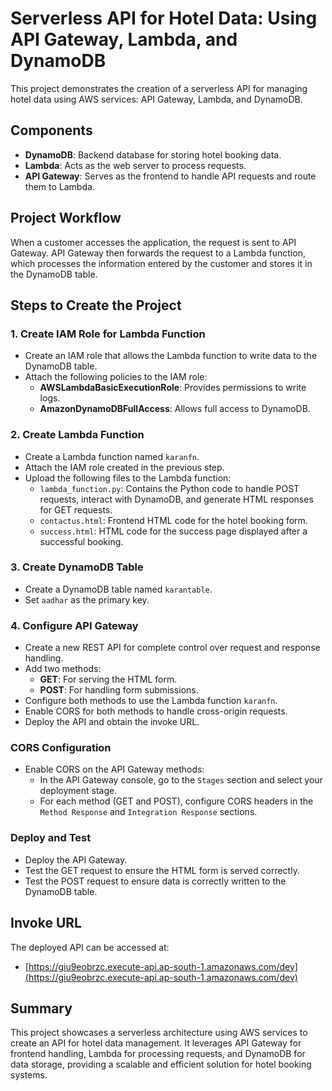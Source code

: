 
# Serverless API for Hotel Data: Using API Gateway, Lambda, and DynamoDB

This project demonstrates the creation of a serverless API for managing hotel data using AWS services: API Gateway, Lambda, and DynamoDB.

## Components
- **DynamoDB**: Backend database for storing hotel booking data.
- **Lambda**: Acts as the web server to process requests.
- **API Gateway**: Serves as the frontend to handle API requests and route them to Lambda.

## Project Workflow
When a customer accesses the application, the request is sent to API Gateway. API Gateway then forwards the request to a Lambda function, which processes the information entered by the customer and stores it in the DynamoDB table.

## Steps to Create the Project

### 1. Create IAM Role for Lambda Function
- Create an IAM role that allows the Lambda function to write data to the DynamoDB table.
- Attach the following policies to the IAM role:
  - **AWSLambdaBasicExecutionRole**: Provides permissions to write logs.
  - **AmazonDynamoDBFullAccess**: Allows full access to DynamoDB.

### 2. Create Lambda Function
- Create a Lambda function named `karanfn`.
- Attach the IAM role created in the previous step.
- Upload the following files to the Lambda function:
  - `lambda_function.py`: Contains the Python code to handle POST requests, interact with DynamoDB, and generate HTML responses for GET requests.
  - `contactus.html`: Frontend HTML code for the hotel booking form.
  - `success.html`: HTML code for the success page displayed after a successful booking.

### 3. Create DynamoDB Table
- Create a DynamoDB table named `karantable`.
- Set `aadhar` as the primary key.

### 4. Configure API Gateway
- Create a new REST API for complete control over request and response handling.
- Add two methods:
  - **GET**: For serving the HTML form.
  - **POST**: For handling form submissions.
- Configure both methods to use the Lambda function `karanfn`.
- Enable CORS for both methods to handle cross-origin requests.
- Deploy the API and obtain the invoke URL.

### CORS Configuration
- Enable CORS on the API Gateway methods:
  - In the API Gateway console, go to the `Stages` section and select your deployment stage.
  - For each method (GET and POST), configure CORS headers in the `Method Response` and `Integration Response` sections.

### Deploy and Test
- Deploy the API Gateway.
- Test the GET request to ensure the HTML form is served correctly.
- Test the POST request to ensure data is correctly written to the DynamoDB table.

## Invoke URL
The deployed API can be accessed at:
- [https://giu9eobrzc.execute-api.ap-south-1.amazonaws.com/dev](https://giu9eobrzc.execute-api.ap-south-1.amazonaws.com/dev)

## Summary
This project showcases a serverless architecture using AWS services to create an API for hotel data management. It leverages API Gateway for frontend handling, Lambda for processing requests, and DynamoDB for data storage, providing a scalable and efficient solution for hotel booking systems.


